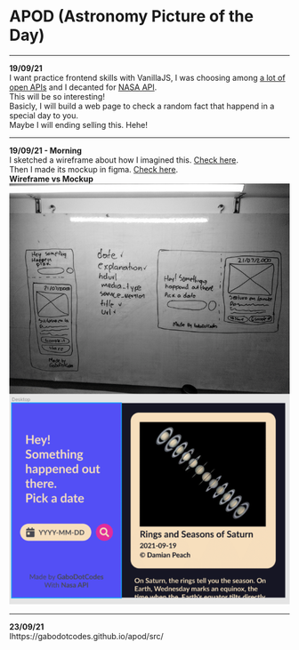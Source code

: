 # APOD (Astronomy Picture of the Day)

---

**19/09/21**  
I want practice frontend skills with VanillaJS, I was choosing among [a lot of open APIs](https://github.com/public-apis/public-apis) and I decanted for [NASA API](https://api.nasa.gov/).  
This will be so interesting!  
Basicly, I will build a web page to check a random fact that happend in a special day to you.  
Maybe I will ending selling this. Hehe!

---

**19/09/21 - Morning**  
I sketched a wireframe about how I imagined this. [Check here](https://photos.app.goo.gl/aLKxvHC9zRjFmwpK9).  
Then I made its mockup in figma. [Check here](https://www.figma.com/file/I673kIvzYcl6RmGANvdKrB/APOD-Astronomy-Picture-Of-the-Day).  
**Wireframe vs Mockup**
![Wireframe vs Mockup](/images/BeforeAfter.png)

---

**23/09/21**  
Ihttps://gabodotcodes.github.io/apod/src/
